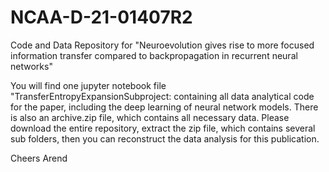 # NCAA-D-21-01407R2
Code and Data Repository for "Neuroevolution gives rise to more focused information transfer compared to backpropagation in recurrent neural networks"

You will find one jupyter notebook file "TransferEntropyExpansionSubproject: containing all data analytical code for the paper, including the deep learning of neural network models.
There is also an archive.zip file, which contains all necessary data. Please download the entire repository, extract the zip file, which contains several sub folders, then you can reconstruct the data analysis for this publication.

Cheers Arend
